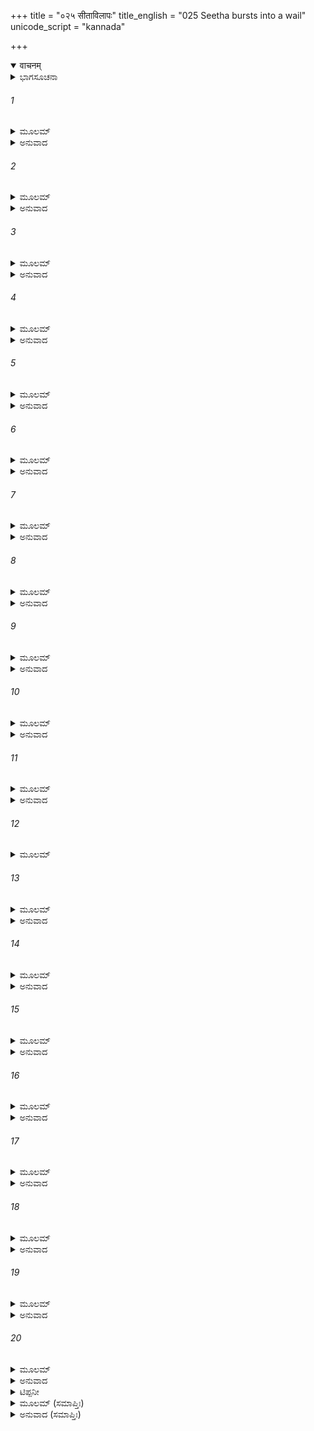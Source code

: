 +++
title = "०२५ सीताविलापः"
title_english = "025 Seetha bursts into a wail"
unicode_script = "kannada"

+++
<details open><summary>वाचनम्</summary>

<div class="audioEmbed"  caption="श्रीराम-हरिसीताराममूर्ति-घनपाठिभ्यां वचनम्" src="https://archive.org/download/Ramayana-recitation-Sriram-harisItArAmamUrti-Ghanapaati-v2/Kanda_5/Kanda_5_SK-025-Seetha_bursts_into_a_wail.mp3"></div>
</details>



<details><summary>ಭಾಗಸೂಚನಾ</summary>

ಸೀತಾದೇವಿಯು ರಾಕ್ಷಸಿಯರ ಮಾತುಗಳನ್ನು ತಿರಸ್ಕರಿಸುತ್ತಾ ಶೋಕಸಂತಪ್ತಳಾಗಿ ವಿಲಪಿಸಿದುದು
</details>

###### 1


<details><summary>ಮೂಲಮ್</summary>

ತಥಾ ತಾಸಾಂ ವದಂತೀನಾಂ ಪರುಷಂ ದಾರುಣಂ ಬಹು ।  
ರಾಕ್ಷಸೀನಾಮಸೌಮ್ಯಾನಾಂ ರುರೋದ ಜನಕಾತ್ಮಜಾ ॥
</details>

<details><summary>ಅನುವಾದ</summary>

ಕ್ರೂರಸ್ವಭಾವದ ಆ ರಾಕ್ಷಸಿಯರು ಹೆಚ್ಚಾಗಿ ಭಯಪಡಿಸುವ ಕಠೋರವೂ, ದಾರುಣವೂ ಆದ ಮಾತುಗಳನ್ನು ಕೇಳಿ ಜಾನಕಿಯು ಅಳತೊಡಗಿದಳು.॥1॥
</details>

###### 2


<details><summary>ಮೂಲಮ್</summary>

ಏವಮುಕ್ತಾ ತು ವೈದೇಹೀ ರಾಕ್ಷಸೀಭಿರ್ಮನಸ್ವಿನೀ ।  
ಉವಾಚ ಪರಮತ್ರಸ್ತಾ ಬಾಷ್ಪಗದ್ಗದಯಾ ಗಿರಾ ॥
</details>

<details><summary>ಅನುವಾದ</summary>

ಭಯಗ್ರಸ್ತಳಾಗಿದ್ದರೂ ಪಾತಿವ್ರತ್ಯದಲ್ಲಿ ದೃಢಚಿತ್ತಳಾಗಿದ್ದ ಸೀತಾದೇವಿಯು ಕಣ್ಣೀರಿಡುತ್ತಾ ಗದ್ಗದವಾದ ಸ್ವರದಿಂದ ಕೂಡಿ ತಡವರಿಸುತ್ತಾ ಹೀಗೆ ಹೇಳಿದಳು.॥2॥
</details>

###### 3


<details><summary>ಮೂಲಮ್</summary>

ನ ಮಾನುಷೀ ರಾಕ್ಷಸಸ್ಯ ಭಾರ್ಯಾ ಭವಿತುಮರ್ಹತಿ ।  
ಕಾಮಂ ಖಾದತ ಮಾಂ ಸರ್ವಾ ನ ಕರಿಷ್ಯಾಮಿ ವೋ ವಚಃ ॥
</details>

<details><summary>ಅನುವಾದ</summary>

ರಾಕ್ಷಸಸ್ತ್ರೀಯರೇ! ಮನುಷ್ಯ ಸ್ತ್ರೀಯು ರಾಕ್ಷಸನ ಭಾರ್ಯೆಯಾಗಲು ಖಂಡಿತವಾಗಿ ಅರ್ಹಳಲ್ಲ. ನೀವು ಬಯಸುವಿರಾದರೆ ಎಲ್ಲರೂ ನನ್ನನ್ನು ತಿಂದು ಬಿಡಿ. ನಾನು ಮಾತ್ರ ನಿಮ್ಮ ಮಾತಿನಂತೆ ಎಂದಿಗೂ ನಡೆದುಕೊಳ್ಳುವುದಿಲ್ಲ.॥3॥
</details>

###### 4


<details><summary>ಮೂಲಮ್</summary>

ಸಾ ರಾಕ್ಷಸೀಮಧ್ಯಗತಾ ಸೀತಾ ಸುರಸುತೋಪಮಾ ।  
ನ ಶರ್ಮ ಲೇಭೇ ದುಃಖಾರ್ತಾ ರಾವಣೇನ ಚ ತರ್ಜಿತಾ ॥
</details>

<details><summary>ಅನುವಾದ</summary>

ರಾವಣನಿಂದ ಭಯಪಡಿಸಲ್ಪಟ್ಟ ದೇವಕನ್ಯೆಯಂತಿದ್ದ ಆ ಸೀತಾದೇವಿಯು ರಾಕ್ಷಸಸ್ತ್ರೀಯರ ಮಧ್ಯದಲ್ಲಿ ಬಿಕ್ಕಿ-ಬಿಕ್ಕಿಅಳುತ್ತಾ ದುಃಖಾರ್ತೆಯಾಗಿ ಶಾಂತಿಯನ್ನು ಕಳಕೊಂಡಿದ್ದಳು.॥4॥
</details>

###### 5


<details><summary>ಮೂಲಮ್</summary>

ವೇಪತೇ ಸ್ಮಾಧಿಕಂ ಸೀತಾ ವಿಶಂತೀವಾಂಗಮಾತ್ಮನಃ ।  
ವನೇ ಯೂಥ ಪರಿಭ್ರಷ್ಟಾ ಮೃಗೀ ಕೋಕೈರಿವಾರ್ದಿತಾ ॥
</details>

<details><summary>ಅನುವಾದ</summary>

ಅರಣ್ಯದಲ್ಲಿ ಗುಂಪಿನಿಂದ ತಪ್ಪಿಸಿಕೊಂಡು ತೋಳಗಳ ಮಧ್ಯದಲ್ಲಿ ಸಿಕ್ಕಿ ಪೀಡಿಸಲ್ಪಡುವ ಜಿಂಕೆಯಂತೆ ಸೀತಾದೇವಿಯು ತನ್ನ ಶರೀರವನ್ನು ಮುದುಡಿಸಿಕೊಂಡು ಗಡ-ಗಡನೆ ನಡುಗುತ್ತಿದ್ದಳು.॥5॥
</details>

###### 6


<details><summary>ಮೂಲಮ್</summary>

ಸಾ ತ್ವಶೋಕಸ್ಯ ವಿಪುಲಾಂ ಶಾಕಾಮಾಲಂಬ್ಯ ಪುಷ್ಪಿತಾಮ್ ।  
ಚಿಂತಯಾಮಾಸ ಶೋಕೇನ ಭರ್ತಾರಂ ಭಗ್ನಮಾನಸಾ ॥
</details>

<details><summary>ಅನುವಾದ</summary>

ಶೋಕಾಭಿಭೂತೆಯಾಗಿ, ಭಗ್ನಮಾನಸಳಾದ ಸೀತಾದೇವಿಯು ಚೆನ್ನಾಗಿ ಅರಳಿದ ಹೂವು ಗಳಿಂದೊಡಗೊಂಡ ಅಶೋಕ ವೃಕ್ಷದ ಒಂದು ದೊಡ್ಡ ಟೊಂಗೆಯನ್ನು ಆಧರಿಸಿಕೊಂಡು ಪತಿಯನ್ನೇ ಚಿಂತಿಸುತ್ತಾ ಇದ್ದಳು.॥6॥
</details>

###### 7


<details><summary>ಮೂಲಮ್</summary>

ಸಾ ಸ್ನಾಪಯಂತೀ ವಿಪುಲೌ ಸ್ತನೌ ನೇತ್ರಜಲಸ್ರವೈಃ ।  
ಚಿಂತಯಂತೀ ನ ಶೋಕಸ್ಯ ತದಾಂತಮಧಿಗಚ್ಛತಿ ॥
</details>

<details><summary>ಅನುವಾದ</summary>

ಸೀತಾದೇವಿಯು ತನ್ನ ಪತಿಯನ್ನು ಸ್ಮರಿಸುತ್ತಾ, ಕಣ್ಣಿರು ಸುರಿಸುತ್ತಾ ವಿಲಪಿಸುತ್ತಿದ್ದಳು. ನಿರಂತರವಾಗಿ ಹರಿಯುವ ಕಣ್ಣೀರಧಾರೆಯಿಂದ ಅವಳ ವಕ್ಷಸ್ಥಳವು ತೊಯ್ದುಹೋಗಿತ್ತು. ಅವಳ ಶೋಕಕ್ಕೆ ಅಂತ್ಯವೇ ಇಲ್ಲದಂತಾಯಿತು.॥7॥
</details>

###### 8


<details><summary>ಮೂಲಮ್</summary>

ಸಾ ವೇಪಮಾನಾ ಪತಿತಾ ಪ್ರವಾತೇ ಕದಲೀ ಯಥಾ ।  
ರಾಕ್ಷಸೀನಾಂ ಭಯತ್ರಸ್ತಾ ವಿಷಣ್ಣವದನಾಭವತ್ ॥
</details>

<details><summary>ಅನುವಾದ</summary>

ಬಿರುಗಾಳಿಯ ಹೊಡೆತಕ್ಕೆ ಸಿಕ್ಕಿದ ಬಾಳೆಯು ನೆಲಕ್ಕುರುಳುವಂತೆ ಆ ಸೀತಾದೇವಿಯು ರಾಕ್ಷಸ ಸ್ತ್ರೀಯರ ಭಯದಿಂದ ನಡುಗುತ್ತಾ ನೆಲದ ಮೇಲೆ ಕುಸಿದುಬಿದ್ದಳು.॥8॥
</details>

###### 9


<details><summary>ಮೂಲಮ್</summary>

ತಸ್ಯಾಃ ಸಾ ದೀರ್ಘವಿಪುಲಾ ವೇಪಂತ್ಯಾ ಸೀತಯಾ ತದಾ ।  
ದದೃಶೇ ಕಂಪಿನೀ ವೇಣೀ ವ್ಯಾಲೀವ ಪರಿಸರ್ಪತೀ ॥
</details>

<details><summary>ಅನುವಾದ</summary>

ರಾಕ್ಷಸಿಯರ ಭಯದಿಂದಾಗಿ ಅವಳ ಮುಖವು ಬಹಳ ಬಾಡಿಹೋಗಿತ್ತು. ಉದ್ದವಾಗಿಯೂ, ದಪ್ಪವಾಗಿಯೂ ಇದ್ದ ಸೀತೆಯ ಜಡೆಯು ಡೊಂಕು-ಡೊಂಕಾಗಿ ಹರಿದುಹೋಗುತ್ತಿರುವ ಹೆಣ್ಣುಸರ್ಪದಂತೆ ಅಲ್ಲಾಡುತ್ತಿತ್ತು.॥9॥
</details>

###### 10


<details><summary>ಮೂಲಮ್</summary>

ಸಾ ನಿಃಶ್ವಸಂತೀ ದುಃಖಾರ್ತಾ ಶೋಕೋಪಹತಚೇತನಾ ।  
ಆರ್ತಾ ವ್ಯಸೃಜದಶ್ರೂಣಿ ಮೈಥಿಲೀ ವಿಲಲಾಪ ಹ ॥
</details>

<details><summary>ಅನುವಾದ</summary>

ಸೀತಾದೇವಿಯು ತನ್ನ ಪತಿಯ ಅಗಲುವಿಕೆಯಿಂದ ಹೆಚ್ಚಾಗಿ ಪರಿತಪಿಸುತ್ತಿದ್ದಳು. ಅದರಲ್ಲಿಯೂ ರಾಕ್ಷಸಸ್ತ್ರೀಯರ ಮಾತುಗಳು ಶೂಲದಂತೆ ಅವಳನ್ನು ಚುಚ್ಚುತ್ತಿದ್ದವು. ಆಗ ಅವಳು ನಿಟ್ಟುಸಿರು ಬಿಡುತ್ತಾ, ಕಣ್ಣೀರು ಸುರಿಸುತ್ತಾ ಹೀಗೆ ವಿಲಾಪಿಸತೊಡಗಿದಳು.॥10॥
</details>

###### 11


<details><summary>ಮೂಲಮ್</summary>

ಹಾ ರಾಮೇತಿ ಚ ದುಃಖಾರ್ತಾ ಹಾ ಪುನರ್ಲಕ್ಷ್ಮಣೇತಿ ಚ ।  
ಹಾ ಶ್ವಶ್ರು ಮಮ ಕೌಸಲ್ಯೆ ಹಾ ಸುಮಿತ್ರೇತಿ ಭಾಮಿನೀ ॥
</details>

<details><summary>ಅನುವಾದ</summary>

ಒಮ್ಮೆ ದುಃಖಾರ್ತಳಾಗಿ ಹಾ ರಾಮಾ! ಎನ್ನುವಳು. ಮತ್ತೊಮ್ಮೆ ಹಾ ಲಕ್ಷ್ಮಣಾ! ಎನ್ನುವಳು. ಅಯ್ಯೋ ಅತ್ತೆಯಾದ ಕೌಸಲ್ಯಾ ದೇವೀ! ಅಯ್ಯೋ ಸುಮಿತ್ರಾದೇವೀ! ನನ್ನ ಸ್ಥಿತಿಯು ಹೀಗಾಯಿತಲ್ಲ! ಎಂದು ಗೋಳಾಡುವಳು.॥11॥
</details>

###### 12


<details><summary>ಮೂಲಮ್</summary>

ಲೋಕಪ್ರವಾದಃ ಸತ್ಯೋಯಂ ಪಂಡಿತೈಃ ಸಮುದಾಹೃತಃ ।  
ಅಕಾಲೇ ದುರ್ಲಭೋ ಮೃತ್ಯುಃ ಸ್ತ್ರಿಯಾ ವಾ ಪುರುಷಸ್ಯ ವಾ ॥
</details>

###### 13


<details><summary>ಮೂಲಮ್</summary>

ಯತ್ರಾಹಮೇವಂ ಕ್ರೂರಾಭೀ ರಾಕ್ಷಸೀಭಿರಿಹಾರ್ದಿತಾ ।  
ಜೀವಾಮಿ ಹೀನಾ ರಾಮೇಣ ಮುಹೂರ್ತಮಪಿ ದುಃಖಿತಾ ॥
</details>

<details><summary>ಅನುವಾದ</summary>

‘‘ಸ್ತ್ರೀಯರಿಗಾಗಲೀ, ಪುರುಷರಿಗಾಗಲೀ, ಬಯಸಿದಾಗ ಮರಣವು ಸಂಭವಿಸುವುದಿಲ್ಲ’’ ಎಂಬ ಪ್ರಾಜ್ಞರು ಉದಾಹರಿಸುವ ಹಾಗೂ ಲೋಕದ ಜನರಾಡಿಕೊಳ್ಳುವ ಮಾತು ಸತ್ಯವಾಗಿಯೇ ಇದೆ. ರಾಮನಿಂದ ಅಗಲಿದ, ಈ ವಿಧವಾಗಿ ರಾಕ್ಷಸಸ್ತ್ರೀಯರು ಬಾಧೆಪಡಿಸುತ್ತಿರುವ ನಾನು ಕ್ಷಣ ಕಾಲವಾದರೂ ಜೀವಿಸಿ ಇರಬಾರದು. ಆದರೆ ಇಷ್ಟಾದರೂ ನಾನು ಜೀವಿಸಿದ್ದೇನಲ್ಲ! ಇದರಿಂದ ಪಂಡಿತರ ಮಾತು ನಿಶ್ಚಯವೆಂದೇ ಕಾಣುತ್ತದೆ.॥12-13॥
</details>

###### 14


<details><summary>ಮೂಲಮ್</summary>

ಏಷಾಲ್ಪಪುಣ್ಯಾ ಕೃಪಣಾ ವಿನಶಿಷ್ಯಾಮ್ಯನಾಥವತ್ ।  
ಸಮುದ್ರಮಧ್ಯೇ ನೌಃ ಪೂರ್ಣಾ ವಾಯುವೇಗೈರಿವಾಹತಾ ॥
</details>

<details><summary>ಅನುವಾದ</summary>

ಸಾಮಗ್ರಿಗಳಿಂದ ತುಂಬಿರುವ ಹಡಗು ಸಮುದ್ರ ಮಧ್ಯದಲ್ಲಿ ಬಿರುಗಾಳಿಯ ಬಡಿತದಿಂದ ಮುಳುಗಿಹೋಗುವಂತೆ, ದೀನಾವಸ್ಥೆಗೆ ಗುರಿಯಾದ ನಾನು ಶೋಕಭಾರದಿಂದ ವಿನಾಶ ಹೊಂದುವೆನು. ನಿಜವಾಗಿ ನಾನು ದುರದೃಷ್ಟವಂತೆಯೇ ಆಗಿರುವೆನು.॥14॥
</details>

###### 15


<details><summary>ಮೂಲಮ್</summary>

ಭರ್ತಾರಂ ತಮಪಶ್ಯಂತೀ ರಾಕ್ಷಸೀವಶಮಾಗತಾ ।  
ಸೀದಾಮಿ ಖಲು ಶೋಕೇನ ಕೂಲಂ ತೋಯಹತಂ ಯಥಾ ॥
</details>

<details><summary>ಅನುವಾದ</summary>

ರಾಕ್ಷಸಿಯರ ಅಧೀನದಲ್ಲಿರುವ ನಾನು, ಮಹಾಮಹಿಮನಾದ ಪತಿಯನ್ನು ಕಾಣದೆ, ಜಲಪ್ರವಾಹದಿಂದ ಶಿಥಿಲಗೊಂಡ ದಡಗಳು ಕೊಚ್ಚಿಕೊಂಡುಹೋಗುವಂತೆ ಈ ಪತಿವಿರಹ ಶೋಕದಿಂದಲೇ ವಿನಾಶಹೊಂದುವೆನು.॥15॥
</details>

###### 16


<details><summary>ಮೂಲಮ್</summary>

ತಂ ಪದ್ಮದಲಪತ್ರಾಕ್ಷಂ ಸಿಂಹವಿಕ್ರಾಂತಗಾಮಿನಮ್ ।  
ಧನ್ಯಾಃ ಪಶ್ಯಂತಿ ಮೇ ನಾಥಂ ಕೃತಜ್ಞಂ ಪ್ರಿಯವಾದಿನಮ್ ॥
</details>

<details><summary>ಅನುವಾದ</summary>

ನನ್ನ ಪತಿಯಾದ ಶ್ರೀರಾಮನು ಪದ್ಮದಳಾಯನೇತ್ರನೂ, ಸಿಂಹದಂತೆ ಪರಾಕ್ರಮಶಾಲಿಯೂ ಹಾಗೂ ಗಂಭೀರ ನಡೆಯುಳ್ಳವನೂ, ಕೃತಜ್ಞನೂ, ಪ್ರಿಯವಾಗಿ ಮಾತಾಡುವವನೂ ಆದ ಆ ಪ್ರಭುವನ್ನು ದರ್ಶಿಸುವವರೇ ಧನ್ಯರು.॥16॥
</details>

###### 17


<details><summary>ಮೂಲಮ್</summary>

ಸರ್ವಥಾ ತೇನ ಹೀನಾಯಾ ರಾಮೇಣ ವಿದಿತಾತ್ಮನಾ ।  
ತೀಕ್ಷ್ಣಂ ವಿಷಮಿವಾಸ್ವಾದ್ಯ ದುರ್ಲಭಂ ಮಮ ಜೀವಿತಮ್ ॥
</details>

<details><summary>ಅನುವಾದ</summary>

ಸದ್ಗುಣಸಂಪನ್ನನೂ, ಜಗದ್ವಿಖ್ಯಾತನೂ ಆದ ಶ್ರೀರಾಮನಿಂದ ಅಗಲಿದವಳಾದ ನಾನು-ತೀಕ್ಷ್ಣವಾದ ವಿಷವನ್ನು ಕುಡಿದವನು ಹೆಚ್ಚು ಕಾಲ ಜೀವಿಸಿರಲಾರನೋ ಹಾಗೆಯೇ ಹೆಚ್ಚುಕಾಲ ಬದುಕಿರಲಾರೆನು.॥17॥
</details>

###### 18


<details><summary>ಮೂಲಮ್</summary>

ಕೀದೃಶಂ ತು ಮಯಾ ಪಾಪಂ ಪುರಾ ಜನ್ಮಾಂತರೇ ಕೃತಮ್ ।  
ಯೇನೇದಂ ಪ್ರಾಪ್ಯತೇ ದುಃಖಂ ಮಯಾಘೋರಂ ಸುದಾರುಣಮ್ ॥
</details>

<details><summary>ಅನುವಾದ</summary>

ನಾನು ಪೂರ್ವಜನ್ಮದಲ್ಲಿ ಎಂತಹ ಮಹಾಪಾಪವನ್ನು ಮಾಡಿರುವೆನೋ ತಿಳಿಯದು. ಅದರಿಂದಲೇ ಈಗ ನನಗೆ ಭಯಂಕರವಾದ, ಅತಿ ದಾರುಣವಾದ ಇಂತಹ ಸ್ಥಿತಿಯು ಉಂಟಾಗಿದೆ.॥18॥
</details>

###### 19


<details><summary>ಮೂಲಮ್</summary>

ಜೀವಿತಂ ತ್ಯಕ್ತುಮಿಚ್ಛಾಮಿ ಶೋಕೇನ ಮಹತಾ ವೃತಾ ।  
ರಾಕ್ಷಸೀಭಿಶ್ಚ ರಕ್ಷಂತ್ಯಾ ರಾಮೋ ನಾಸಾದ್ಯತೇ ಮಯಾ ॥
</details>

<details><summary>ಅನುವಾದ</summary>

ರಾಕ್ಷಸ ಸ್ತ್ರೀಯರ ಅಧೀನದಲ್ಲಿರುವ ನಾನು ಶ್ರೀರಾಮನನ್ನು ಸೇರಲಾರೆನು. ಆದುದರಿಂದ ಇಂತಹ ವಿರಹ ಶೋಕದಿಂದ ಸಂಕಟಪಡುತ್ತಿರುವ ನಾನು ಜೀವನವನ್ನು ಮುಗಿಸುವುದೇ ಯುಕ್ತವು.॥19॥
</details>

###### 20


<details><summary>ಮೂಲಮ್</summary>

ಧಿಗಸ್ತು ಖಲು ಮಾನುಷ್ಯಂ ಧಿಗಸ್ತು ಪರವಶ್ಯತಾಮ್ ।  
ನ ಶಕ್ಯಂ ಯತ್ ಪರಿತ್ಯಕ್ತುಮಾತ್ಮಚ್ಛಂದೇನ ಜೀವಿತಮ್ ॥
</details>

<details><summary>ಅನುವಾದ</summary>

ನನ್ನ ಜೀವಿತವು ನನ್ನ ಪತಿಯಾದ ಶ್ರೀರಾಮನ ಅಧೀನವಾಗಿದೆ. ಭರ್ತೃಶರೀರವಾದ ಇದನ್ನು ಇಷ್ಟಾನುಸಾರವಾಗಿ ತ್ಯಜಿಸಲು ನನಗೆ ಅಧಿಕಾರವಿಲ್ಲ. ಮನುಷ್ಯತ್ವವು ಪಾಪಪುಣ್ಯಗಳನ್ನು ವಿಂಗಡಿಸುವಲ್ಲಿ ವಿಚಕ್ಷಣವಾದ ವಿವೇಕಯುತವಾಗಿದೆ. ಅದರಿಂದ ಈ ಜೀವಿತವನ್ನು ತ್ಯಜಿಸುವುದಕ್ಕೆ ನನಗೆ ಅವಕಾಶವಿಲ್ಲ.*॥20॥
</details>

<details><summary>ಟಿಪ್ಪನೀ</summary>

* ಈ ಮಾನವಜನ್ಮವನ್ನು ಕೊಟ್ಟವನು ಭಗವಂತನು. ಅದರಿಂದ ಇದು ಭಗವದಧೀನವಾಗಿದೆ. ಅಂದರೆ ಪರಾಧೀನವಾಗಿದೆ. ಇದರಿಂದ ನಮ್ಮದಲ್ಲದ ಇದನ್ನು ತ್ಯಜಿಸುವ ಅಧಿಕಾರ ಯಾವ ಮನುಷ್ಯನಿಗೂ ಇಲ್ಲ. ಅದಕ್ಕಾಗಿ ಯಾರೂ ಆತ್ಮಹತ್ಯೆಯನ್ನು ಮಾಡಿಕೊಳ್ಳಬಾರದು. ಆತ್ಮಹತ್ಯೆಯು ಮಹಾಪಾಪವೂ, ಭಗವದಪಚಾರವೂ ಆಗಿದೆ.
</details>

<details><summary>ಮೂಲಮ್ (ಸಮಾಪ್ತಿಃ)</summary>

ಇತ್ಯಾರ್ಷೇ ಶ್ರೀಮದ್ರಾಮಾಯಣೇ ವಾಲ್ಮೀಕೀಯೇ ಆದಿಕಾವ್ಯೇ ಸುಂದರಕಾಂಡೇ ಪಂಚವಿಂಶಃ ಸರ್ಗಃ ॥ 25 ॥
</details>

<details><summary>ಅನುವಾದ (ಸಮಾಪ್ತಿಃ)</summary>

ಮಹರ್ಷಿವಾಲ್ಮೀಕಿ ವಿರಚಿತ ಆದಿಕಾವ್ಯವಾದ ಶ್ರೀಮದ್ರಾಮಾಯಣದ ಸುಂದರಕಾಂಡದಲ್ಲಿ ಇಪ್ಪತ್ತೈದನೆಯ ಸರ್ಗವು ಮುಗಿಯಿತು.
</details>
